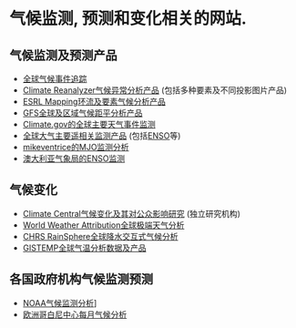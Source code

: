 # 气候监测, 预测和变化相关的网站.

## 气候监测及预测产品

* [全球气候事件追踪](https://www.climate.gov/news-features/event-tracker/all)
* [Climate Reanalyzer气候异常分析产品](http://cci-reanalyzer.org/) (包括多种要素及不同投影图片产品)
* [ESRL Mapping环流及要素气候分析产品](https://www.esrl.noaa.gov/psd/map/)
* [GFS全球及区域气候距平分析产品](http://www.karstenhaustein.com/climate)
* [Climate.gov的全球主要天气事件监测](https://www.climate.gov/news-features/event-tracker/all)
* [全球大气主要遥相关监测产品](https://www.ncdc.noaa.gov/teleconnections/) (包括[ENSO](https://www.ncdc.noaa.gov/teleconnections/enso/indicators/sst.php)等)
* [mikeventrice的MJO监测分析](http://mikeventrice.weebly.com/)
* [澳大利亚气象局的ENSO监测](http://www.bom.gov.au/climate/enso/#tabs=Overview)

## 气候变化

* [Climate Central气候变化及其对公众影响研究](http://www.climatecentral.org/) (独立研究机构)
* [World Weather Attribution全球极端天气分析](https://www.worldweatherattribution.org/)
* [CHRS RainSphere全球降水交互式气候分析](http://rainsphere.eng.uci.edu/)
* [GISTEMP全球气温分析数据及产品](https://data.giss.nasa.gov/gistemp/graphs/)

## 各国政府机构气候监测预测

* [NOAA气候监测分析](https://www.climate.gov/maps-data)]
* [欧洲哥白尼中心每月气候分析](https://climate.copernicus.eu/monthly-maps-and-charts)